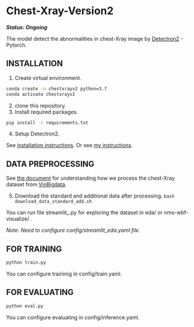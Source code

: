 # Chest-Xray-Version2
***Status: Ongoing***

The model detect the abnormalities in chest-Xray image by [Detectron2](https://github.com/facebookresearch/detectron2) - Pytorch.

## INSTALLATION 
1. Create virtual environment.
```bash
conda create -n chestxrayv2 python=3.7
conda activate chestxrayv2
```
2. clone this repository.
3. Install required packages. 
```bash 
pip install -r requirements.txt
```
4. Setup Detectron2.

See [installation instructions](https://detectron2.readthedocs.io/en/latest/tutorials/install.html). Or see [my instructions](https://github.com/DatacollectorVN/Detectron2-Tutorial).

## DATA PREPROCESSING
See [the document](https://docs.google.com/presentation/d/1oXhtmHP9GB1MmArHH-gxWWOc9mIvz-0N6M3GBCcqx0U/edit?usp=sharing) for understanding how we process the chest-Xray dataset from [VinBigdata](https://www.kaggle.com/c/vinbigdata-chest-xray-abnormalities-detection/overview).

5. Download the standard and additional data after processing.
`bash download_data_standard_add.sh`

You can run file streamlit_.py for exploring the dataset in eda/ or nms-wbf-visualize/ .
  
*Note: Need to configure config/streamlit_eda.yaml file.*

## FOR TRAINING
```bash 
python train.py
```
You can configure traininig in config/train.yaml.

## FOR EVALUATING
```bash
python eval.py
```
You can configure evaluating in config/inference.yaml.
